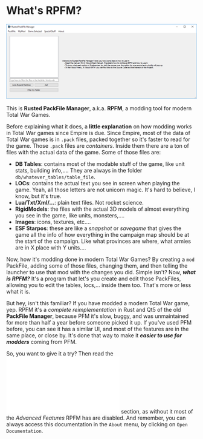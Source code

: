 # What's RPFM?

![This how Rusted PackFile Manager looks on a sunny day on the beach.](./images/image1.png)

This is **Rusted PackFile Manager**, a.k.a. **RPFM**, a modding tool for modern Total War Games.

Before explaining what it does, a **little explanation** on how modding works in Total War games since Empire is due. Since Empire, most of the data of Total War games is in `.pack` files, packed together so it's faster to read for the game. Those `.pack` files are *containers*. Inside them there are a ton of files with the actual data of the game. Some of those files are:
- **DB Tables**: contains most of the modable stuff of the game, like unit stats, building info,.... They are always in the folder `db/whatever_tables/table_file`.
- **LOCs**: contains the actual text you see in screen when playing the game. Yeah, all those letters are not unicorn magic. It's hard to believe, I know, but it's true.
- **Lua/Txt/Xml/...**: plain text files. Not rocket science.
- **RigidModels**: the files with the actual 3D models of almost everything you see in the game, like units, monsters,....
- **Images**: icons, textures, etc....
- **ESF Starpos**: these are like a *snapshot* or *savegame* that gives the game all the info of how everything in the campaign map should be at the start of the campaign. Like what provinces are where, what armies are in X place with Y units....

Now, how it's modding done in modern Total War Games? By creating a `mod` PackFile, adding some of those files, changing them, and then telling the launcher to use that mod with the changes you did. Simple isn't? Now, ***what is RPFM?*** It's a program that let's you create and edit those PackFiles, allowing you to edit the tables, locs,... inside them too. That's more or less what it is. 

But hey, isn't this familiar? If you have modded a modern Total War game, yep. RPFM it's a *complete reimplementation* in Rust and Qt5 of the old **PackFile Manager**, because PFM it's slow, buggy, and was unmaintained for more than half a year before someone picked it up. If you've used PFM before, you can see it has a similar UI, and most of the features are in the same place, or close by. It's done that way to make it ***easier to use for modders*** coming from PFM.

So, you want to give it a try? Then read the **![Initial Configuration](./chapter_2.md)** section, as without it most of the *Advanced Features* RPFM has are disabled. And remember, you can always access this documentation in the `About` menu, by clicking on `Open Documentation`.
